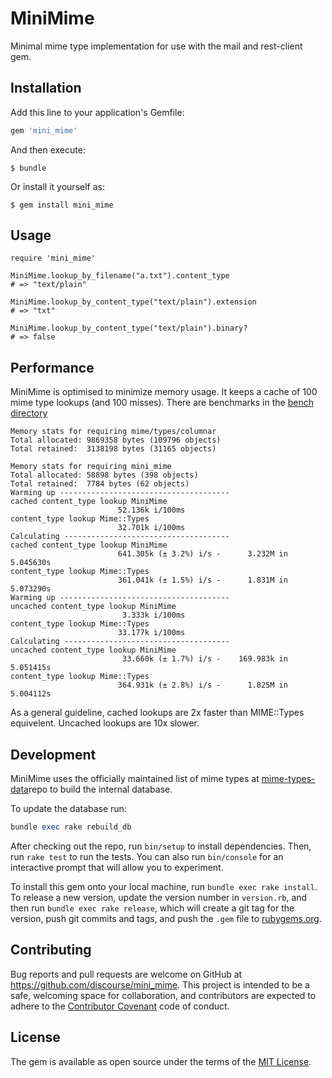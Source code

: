 # MiniMime

Minimal mime type implementation for use with the mail and rest-client gem.

## Installation

Add this line to your application's Gemfile:

```ruby
gem 'mini_mime'
```

And then execute:

    $ bundle

Or install it yourself as:

    $ gem install mini_mime

## Usage

```
require 'mini_mime'

MiniMime.lookup_by_filename("a.txt").content_type
# => "text/plain"

MiniMime.lookup_by_content_type("text/plain").extension
# => "txt"

MiniMime.lookup_by_content_type("text/plain").binary?
# => false

```

## Performance

MiniMime is optimised to minimize memory usage. It keeps a cache of 100 mime type lookups (and 100 misses). There are benchmarks in the [bench directory](https://github.com/discourse/mini_mime/bench/bench.rb)

```
Memory stats for requiring mime/types/columnar
Total allocated: 9869358 bytes (109796 objects)
Total retained:  3138198 bytes (31165 objects)

Memory stats for requiring mini_mime
Total allocated: 58898 bytes (398 objects)
Total retained:  7784 bytes (62 objects)
Warming up --------------------------------------
cached content_type lookup MiniMime
                        52.136k i/100ms
content_type lookup Mime::Types
                        32.701k i/100ms
Calculating -------------------------------------
cached content_type lookup MiniMime
                        641.305k (± 3.2%) i/s -      3.232M in   5.045630s
content_type lookup Mime::Types
                        361.041k (± 1.5%) i/s -      1.831M in   5.073290s
Warming up --------------------------------------
uncached content_type lookup MiniMime
                         3.333k i/100ms
content_type lookup Mime::Types
                        33.177k i/100ms
Calculating -------------------------------------
uncached content_type lookup MiniMime
                         33.660k (± 1.7%) i/s -    169.983k in   5.051415s
content_type lookup Mime::Types
                        364.931k (± 2.8%) i/s -      1.825M in   5.004112s
```

As a general guideline, cached lookups are 2x faster than MIME::Types equivelent. Uncached lookups are 10x slower.


## Development

MiniMime uses the officially maintained list of mime types at [mime-types-data](https://github.com/mime-types/mime-types-data)repo to build the internal database.

To update the database run:

```ruby
bundle exec rake rebuild_db
```

After checking out the repo, run `bin/setup` to install dependencies. Then, run `rake test` to run the tests. You can also run `bin/console` for an interactive prompt that will allow you to experiment.

To install this gem onto your local machine, run `bundle exec rake install`. To release a new version, update the version number in `version.rb`, and then run `bundle exec rake release`, which will create a git tag for the version, push git commits and tags, and push the `.gem` file to [rubygems.org](https://rubygems.org).

## Contributing

Bug reports and pull requests are welcome on GitHub at https://github.com/discourse/mini_mime. This project is intended to be a safe, welcoming space for collaboration, and contributors are expected to adhere to the [Contributor Covenant](http://contributor-covenant.org) code of conduct.


## License

The gem is available as open source under the terms of the [MIT License](http://opensource.org/licenses/MIT).

